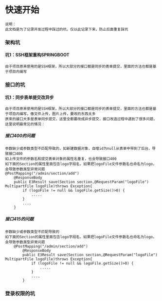 # 快速开始
    说明：
    此文档是为了记录开发过程中踩过的坑，仅以此记录下来，防止后面重复踩坑
### 架构坑
#### 坑1：SSH框架重构SPRINGBOOT
    由于项目原来使用的是SSH框架，所以大部分的接口都是同步的表单提交，里面的方法也都是基于项目内编写

### 接口的坑

#### 坑1：同步表单提交改异步
    由于项目原来使用的是SSH框架，所以大部分的接口都是同步的表单提交，里面的方法也都是基于项目内编写，像文件上传，图片上传，要改的东西太多
    原来的接口大多是表单同步提交，这里全都要改成异步提交，接口改造过程中遇到了很多问题，这里说明最常见的情况：
#####  接口400的问题
    参数缺少或参数类型不匹配导致的，如新建数据对象，自增id为null从表单中带到了后台，导致接口400
    如上传文件的参数名和提交表单对象的属性名重复，也会导致接口400
    如下面的Section的属性里面包含logo字段名，如果把logoFile文件参数名也命名为logo，会导致参数类型异常问题
    @PostMapping("/admin/section/add")
    	@ResponseBody
    	public E3Result save(Section section,@RequestParam("logoFile") MultipartFile logoFile)throws Exception{
    		if (logoFile != null && logoFile.getSize()>0) {
    		    .....
    		}
    		....
    	}
    
##### 接口415的问题
    参数缺少或参数类型不匹配导致的
    如下面的Section的属性里面包含logo字段名，如果把logoFile文件参数名也命名为logo，会导致参数类型异常问题
        @PostMapping("/admin/section/add")
        	@ResponseBody
        	public E3Result save(Section section,@RequestParam("logoFile") MultipartFile logoFile)throws Exception{
        		if (logoFile != null && logoFile.getSize()>0) {
        		    .....
        		}
        		....
        	}
### 登录权限的坑


